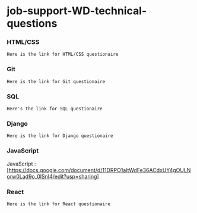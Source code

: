 # job-support-WD-technical-questions

### HTML/CSS
```
Here is the link for HTML/CSS questionaire
```
### Git
```
Here is the link for Git questionaire
```
### SQL
```
Here's the link for SQL questionaire 
```
### Django
```
Here is the link for Django questionaire
```
### JavaScript

JavaScript : [https://docs.google.com/document/d/11DRPO1altWdFe36ACdxUY4gOULNorw0Lad9o_0lSnI4/edit?usp=sharing]

### React
```
Here is the link for React questionaire
```

